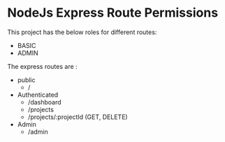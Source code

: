 # NodeJs Express Route Permissions

This project has the below roles for different routes:

- BASIC
- ADMIN

The express routes are :

- public
  - /
- Authenticated
  - /dashboard
  - /projects
  - /projects/:projectId (GET, DELETE)
- Admin
  - /admin
